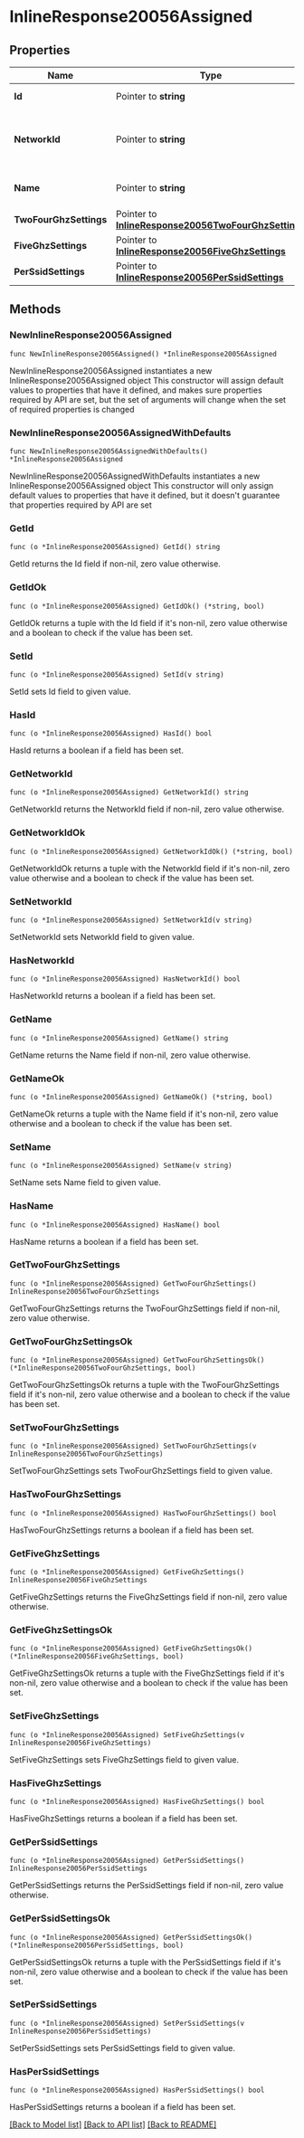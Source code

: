 # InlineResponse20056Assigned

## Properties

Name | Type | Description | Notes
------------ | ------------- | ------------- | -------------
**Id** | Pointer to **string** | ID of the RF Profile. | [optional] 
**NetworkId** | Pointer to **string** | ID of network this RF Profile belongs in. | [optional] 
**Name** | Pointer to **string** | The name of the profile. | [optional] 
**TwoFourGhzSettings** | Pointer to [**InlineResponse20056TwoFourGhzSettings**](InlineResponse20056TwoFourGhzSettings.md) |  | [optional] 
**FiveGhzSettings** | Pointer to [**InlineResponse20056FiveGhzSettings**](InlineResponse20056FiveGhzSettings.md) |  | [optional] 
**PerSsidSettings** | Pointer to [**InlineResponse20056PerSsidSettings**](InlineResponse20056PerSsidSettings.md) |  | [optional] 

## Methods

### NewInlineResponse20056Assigned

`func NewInlineResponse20056Assigned() *InlineResponse20056Assigned`

NewInlineResponse20056Assigned instantiates a new InlineResponse20056Assigned object
This constructor will assign default values to properties that have it defined,
and makes sure properties required by API are set, but the set of arguments
will change when the set of required properties is changed

### NewInlineResponse20056AssignedWithDefaults

`func NewInlineResponse20056AssignedWithDefaults() *InlineResponse20056Assigned`

NewInlineResponse20056AssignedWithDefaults instantiates a new InlineResponse20056Assigned object
This constructor will only assign default values to properties that have it defined,
but it doesn't guarantee that properties required by API are set

### GetId

`func (o *InlineResponse20056Assigned) GetId() string`

GetId returns the Id field if non-nil, zero value otherwise.

### GetIdOk

`func (o *InlineResponse20056Assigned) GetIdOk() (*string, bool)`

GetIdOk returns a tuple with the Id field if it's non-nil, zero value otherwise
and a boolean to check if the value has been set.

### SetId

`func (o *InlineResponse20056Assigned) SetId(v string)`

SetId sets Id field to given value.

### HasId

`func (o *InlineResponse20056Assigned) HasId() bool`

HasId returns a boolean if a field has been set.

### GetNetworkId

`func (o *InlineResponse20056Assigned) GetNetworkId() string`

GetNetworkId returns the NetworkId field if non-nil, zero value otherwise.

### GetNetworkIdOk

`func (o *InlineResponse20056Assigned) GetNetworkIdOk() (*string, bool)`

GetNetworkIdOk returns a tuple with the NetworkId field if it's non-nil, zero value otherwise
and a boolean to check if the value has been set.

### SetNetworkId

`func (o *InlineResponse20056Assigned) SetNetworkId(v string)`

SetNetworkId sets NetworkId field to given value.

### HasNetworkId

`func (o *InlineResponse20056Assigned) HasNetworkId() bool`

HasNetworkId returns a boolean if a field has been set.

### GetName

`func (o *InlineResponse20056Assigned) GetName() string`

GetName returns the Name field if non-nil, zero value otherwise.

### GetNameOk

`func (o *InlineResponse20056Assigned) GetNameOk() (*string, bool)`

GetNameOk returns a tuple with the Name field if it's non-nil, zero value otherwise
and a boolean to check if the value has been set.

### SetName

`func (o *InlineResponse20056Assigned) SetName(v string)`

SetName sets Name field to given value.

### HasName

`func (o *InlineResponse20056Assigned) HasName() bool`

HasName returns a boolean if a field has been set.

### GetTwoFourGhzSettings

`func (o *InlineResponse20056Assigned) GetTwoFourGhzSettings() InlineResponse20056TwoFourGhzSettings`

GetTwoFourGhzSettings returns the TwoFourGhzSettings field if non-nil, zero value otherwise.

### GetTwoFourGhzSettingsOk

`func (o *InlineResponse20056Assigned) GetTwoFourGhzSettingsOk() (*InlineResponse20056TwoFourGhzSettings, bool)`

GetTwoFourGhzSettingsOk returns a tuple with the TwoFourGhzSettings field if it's non-nil, zero value otherwise
and a boolean to check if the value has been set.

### SetTwoFourGhzSettings

`func (o *InlineResponse20056Assigned) SetTwoFourGhzSettings(v InlineResponse20056TwoFourGhzSettings)`

SetTwoFourGhzSettings sets TwoFourGhzSettings field to given value.

### HasTwoFourGhzSettings

`func (o *InlineResponse20056Assigned) HasTwoFourGhzSettings() bool`

HasTwoFourGhzSettings returns a boolean if a field has been set.

### GetFiveGhzSettings

`func (o *InlineResponse20056Assigned) GetFiveGhzSettings() InlineResponse20056FiveGhzSettings`

GetFiveGhzSettings returns the FiveGhzSettings field if non-nil, zero value otherwise.

### GetFiveGhzSettingsOk

`func (o *InlineResponse20056Assigned) GetFiveGhzSettingsOk() (*InlineResponse20056FiveGhzSettings, bool)`

GetFiveGhzSettingsOk returns a tuple with the FiveGhzSettings field if it's non-nil, zero value otherwise
and a boolean to check if the value has been set.

### SetFiveGhzSettings

`func (o *InlineResponse20056Assigned) SetFiveGhzSettings(v InlineResponse20056FiveGhzSettings)`

SetFiveGhzSettings sets FiveGhzSettings field to given value.

### HasFiveGhzSettings

`func (o *InlineResponse20056Assigned) HasFiveGhzSettings() bool`

HasFiveGhzSettings returns a boolean if a field has been set.

### GetPerSsidSettings

`func (o *InlineResponse20056Assigned) GetPerSsidSettings() InlineResponse20056PerSsidSettings`

GetPerSsidSettings returns the PerSsidSettings field if non-nil, zero value otherwise.

### GetPerSsidSettingsOk

`func (o *InlineResponse20056Assigned) GetPerSsidSettingsOk() (*InlineResponse20056PerSsidSettings, bool)`

GetPerSsidSettingsOk returns a tuple with the PerSsidSettings field if it's non-nil, zero value otherwise
and a boolean to check if the value has been set.

### SetPerSsidSettings

`func (o *InlineResponse20056Assigned) SetPerSsidSettings(v InlineResponse20056PerSsidSettings)`

SetPerSsidSettings sets PerSsidSettings field to given value.

### HasPerSsidSettings

`func (o *InlineResponse20056Assigned) HasPerSsidSettings() bool`

HasPerSsidSettings returns a boolean if a field has been set.


[[Back to Model list]](../README.md#documentation-for-models) [[Back to API list]](../README.md#documentation-for-api-endpoints) [[Back to README]](../README.md)


